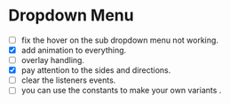 # Dropdown Menu

- [ ] fix the hover on the sub dropdown menu not working.
- [x] add animation to everything.
- [ ] overlay handling.
- [x] pay attention to the sides and directions.
- [ ] clear the listeners events.
- [ ] you can use the constants to make your own variants .
